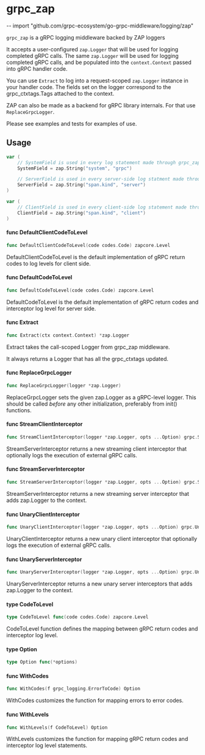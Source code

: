 # grpc_zap
--
    import "github.com/grpc-ecosystem/go-grpc-middleware/logging/zap"

`grpc_zap` is a gRPC logging middleware backed by ZAP loggers

It accepts a user-configured `zap.Logger` that will be used for logging
completed gRPC calls. The same `zap.Logger` will be used for logging completed
gRPC calls, and be populated into the `context.Context` passed into gRPC handler
code.

You can use `Extract` to log into a request-scoped `zap.Logger` instance in your
handler code. The fields set on the logger correspond to the grpc_ctxtags.Tags
attached to the context.

ZAP can also be made as a backend for gRPC library internals. For that use
`ReplaceGrpcLogger`.

Please see examples and tests for examples of use.

## Usage

```go
var (
	// SystemField is used in every log statement made through grpc_zap. Can be overwritten before any initialization code.
	SystemField = zap.String("system", "grpc")

	// ServerField is used in every server-side log statment made through grpc_zap.Can be overwritten before initialization.
	ServerField = zap.String("span.kind", "server")
)
```

```go
var (
	// ClientField is used in every client-side log statement made through grpc_zap. Can be overwritten before initialization.
	ClientField = zap.String("span.kind", "client")
)
```

#### func  DefaultClientCodeToLevel

```go
func DefaultClientCodeToLevel(code codes.Code) zapcore.Level
```
DefaultClientCodeToLevel is the default implementation of gRPC return codes to
log levels for client side.

#### func  DefaultCodeToLevel

```go
func DefaultCodeToLevel(code codes.Code) zapcore.Level
```
DefaultCodeToLevel is the default implementation of gRPC return codes and
interceptor log level for server side.

#### func  Extract

```go
func Extract(ctx context.Context) *zap.Logger
```
Extract takes the call-scoped Logger from grpc_zap middleware.

It always returns a Logger that has all the grpc_ctxtags updated.

#### func  ReplaceGrpcLogger

```go
func ReplaceGrpcLogger(logger *zap.Logger)
```
ReplaceGrpcLogger sets the given zap.Logger as a gRPC-level logger. This should
be called *before* any other initialization, preferably from init() functions.

#### func  StreamClientInterceptor

```go
func StreamClientInterceptor(logger *zap.Logger, opts ...Option) grpc.StreamClientInterceptor
```
StreamServerInterceptor returns a new streaming client interceptor that
optionally logs the execution of external gRPC calls.

#### func  StreamServerInterceptor

```go
func StreamServerInterceptor(logger *zap.Logger, opts ...Option) grpc.StreamServerInterceptor
```
StreamServerInterceptor returns a new streaming server interceptor that adds
zap.Logger to the context.

#### func  UnaryClientInterceptor

```go
func UnaryClientInterceptor(logger *zap.Logger, opts ...Option) grpc.UnaryClientInterceptor
```
UnaryClientInterceptor returns a new unary client interceptor that optionally
logs the execution of external gRPC calls.

#### func  UnaryServerInterceptor

```go
func UnaryServerInterceptor(logger *zap.Logger, opts ...Option) grpc.UnaryServerInterceptor
```
UnaryServerInterceptor returns a new unary server interceptors that adds
zap.Logger to the context.

#### type CodeToLevel

```go
type CodeToLevel func(code codes.Code) zapcore.Level
```

CodeToLevel function defines the mapping between gRPC return codes and
interceptor log level.

#### type Option

```go
type Option func(*options)
```


#### func  WithCodes

```go
func WithCodes(f grpc_logging.ErrorToCode) Option
```
WithCodes customizes the function for mapping errors to error codes.

#### func  WithLevels

```go
func WithLevels(f CodeToLevel) Option
```
WithLevels customizes the function for mapping gRPC return codes and interceptor
log level statements.
